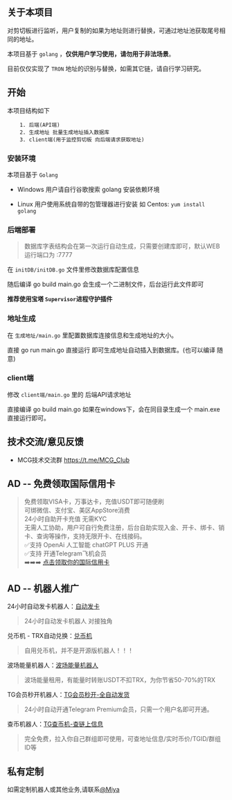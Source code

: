 ## 关于本项目

 对剪切板进行监听，用户复制的如果为地址则进行替换，可通过地址池获取尾号相同的地址。

 本项目基于 `golang` ，**仅供用户学习使用，请勿用于非法场景**。

 目前仅仅实现了 `TRON` 地址的识别与替换，如需其它链，请自行学习研究。

 ## 开始

 本项目结构如下
 
```
    1. 后端(API端)
    2. 生成地址 批量生成地址插入数据库
    3. client端(用于监控剪切板 向后端请求获取地址)
```

### 安装环境

本项目基于 `Golang` 

* Windows 用户请自行谷歌搜索 golang 安装依赖环境

* Linux 用户使用系统自带的包管理器进行安装 如 Centos: `yum install golang`


### 后端部署

> 数据库字表结构会在第一次运行自动生成，只需要创建库即可，默认WEB运行端口为 :7777

在 `initDB/initDB.go` 文件里修改数据库配置信息

随后编译 go build main.go 会生成一个二进制文件，后台运行此文件即可

**推荐使用宝塔 `Supervisor`进程守护插件**

### 地址生成

在 `生成地址/main.go` 里配置数据库连接信息和生成地址的大小。

直接 go run main.go 直接运行 即可生成地址自动插入到数据库。(也可以编译 随意)

### client端

修改 `client端/main.go` 里的 后端API请求地址

直接编译 go build main.go 如果在windows下，会在同目录生成一个 main.exe 直接运行即可。

## 技术交流/意见反馈

+ MCG技术交流群 https://t.me/MCG_Club

## AD -- 免费领取国际信用卡
>免费领取VISA卡，万事达卡，充值USDT即可随便刷  
可绑微信、支付宝、美区AppStore消费  
24小时自助开卡充值 无需KYC  
无需人工协助，用户可自行免费注册，后台自助实现入金、开卡、绑卡、销卡、查询等操作，支持无限开卡、在线接码。  
✅支持 OpenAi 人工智能 chatGPT PLUS 开通   
✅支持 开通Telegram飞机会员  
➡️➡️➡️ [点击领取你的国际信用卡](https://t.me/EKaPayBot?start=FV6S5XHT9H)

## AD -- 机器人推广

24小时自动发卡机器人：[自动发卡](https://t.me/fakatestbot)
> 24小时自动发卡机器人 对接独角

兑币机 - TRX自动兑换：[兑币机](https://t.me/ConvertTrxBot)
> 自用兑币机，并不是开源版机器人！！！

波场能量机器人：[波场能量机器人](https://t.me/BuyEnergysBot)
> 波场能量租用，有能量时转账USDT不扣TRX，为你节省50-70%的TRX

TG会员秒开机器人：[TG会员秒开-全自动发货](https://t.me/BuySvipBot)
> 24小时自动开通Telegram Premium会员，只需一个用户名即可开通。

查币机器人：[TG查币机-查链上信息](https://t.me/QueryCoinsbot)
> 完全免费，拉入你自己群组即可使用，可查地址信息/实时币价/TGID/群组ID等

## 私有定制

如需定制机器人或其他业务,请联系[@Miya](https://t.me/SendToMeMessageBot)